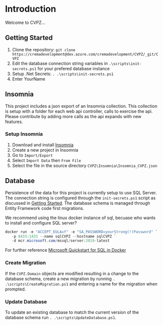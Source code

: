 # Introduction

Welcome to CVPZ...

## Getting Started

1. Clone the repository: `git clone https://cremadevelopment@dev.azure.com/cremadevelopment/CVPZ/_git/CVPZ`
1. Edit the database connection string variables in `.\scripts\init-secrets.ps1` for your prefered database instance
1. Setup .Net Secrets: `. .\scripts\init-secrets.ps1`
1. Enter YourName

## Insomnia

This project includes a json export of an Insomnia collection. This collection is setup with a folder for each web api controller, calls to exercise the api. Please contribute by adding more calls as the api expands with new features.

### Setup Insomnia

1. Download and install [Insomnia](https://insomnia.rest/)
1. Create a new project in Insomnia
1. Go to `Import/Export`
1. Select `Import Data` then `From File`
1. Select the file in the source directory `CVPZ\Insomnia\Insomnia_CVPZ.json`

## Database

Persistence of the data for this project is currently setup to use SQL Server. The connection string is configured through the `init-secrets.ps1` script as discussed in [Getting Started](#getting-started). The database schema is managed through Entity Framework code first migrations.

We recommend using the linux docker instance of sql, becuase who wants to install and configure SQL server?

```PowerShell
docker run -e "ACCEPT_EULA=Y" -e "SA_PASSWORD=yourStrong(!)Password" `
   -p 8433:1433 --name sqlCVPZ --hostname sqlCVPZ `
   -d mcr.microsoft.com/mssql/server:2019-latest
```

For further reference [Microsoft Quickstart for SQL in Docker](https://docs.microsoft.com/en-us/sql/linux/quickstart-install-connect-docker?view=sql-server-ver15&pivots=cs1-powershell)

### Create Migration

If the `CVPZ.Domain` objects are modified resulting in a change to the database schema, create a new migration by running `. .\scripts\CreateMigration.ps1` and entering a name for the migration when prompted.

### Update Database

To update an existing database to match the current version of the database schema run `. .\scripts\UpdateDatabase.ps1`.
